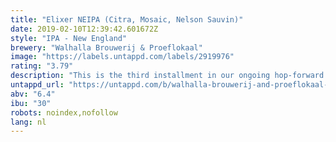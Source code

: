 ```yaml
---
title: "Elixer NEIPA (Citra, Mosaic, Nelson Sauvin)"
date: 2019-02-10T12:39:42.601672Z
style: "IPA - New England"
brewery: "Walhalla Brouwerij & Proeflokaal"
image: "https://labels.untappd.com/labels/2919976"
rating: "3.79"
description: "This is the third installment in our ongoing hop-forward hazy IPA series, where we keep changing the dry hops with each batch. In this edition we chose to go with a 6,4% beer, dryhopped with Citra, Mosaic and Nelson Sauvin hops. We think it may have magical properties… Drink fresh!"
untappd_url: "https://untappd.com/b/walhalla-brouwerij-and-proeflokaal-elixer-neipa-citra-mosaic-nelson-sauvin/2919976"
abv: "6.4"
ibu: "30"
robots: noindex,nofollow
lang: nl
---
```

